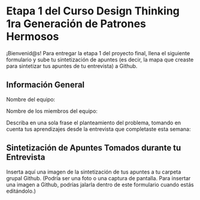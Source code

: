 # Etapa 1 del Curso Design Thinking 1ra Generación de Patrones Hermosos

¡Bienvenid@s!
Para entregar la etapa 1 del proyecto final, llena el siguiente formulario y sube tu sintetización de apuntes (es decir, la mapa que creaste para sintetizar tus apuntes de tu entrevista) a Github.

## Información General

Nombre del equipo:

Nombre de los miembros del equipo:

Describa en una sola frase el planteamiento del problema, tomando en cuenta tus aprendizajes desde la entrevista que completaste esta semana:

## Sintetización de Apuntes Tomados durante tu Entrevista

Inserta aquí una imagen de la sintetización de tus apuntes a tu carpeta grupal Github. (Podría ser una foto o una captura de pantalla. Para insertar una imagen a Github, podrías jalarla dentro de este formulario cuando estás editándolo.)
